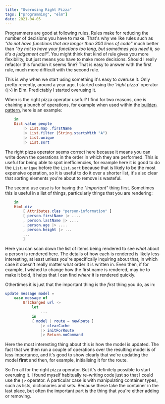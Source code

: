 ```yaml
---
title: "Overusing Right Pizza"
tags: ["programming", "elm"]
date: 2021-04-05
---
```


Programmers are good at following rules. Rules make for reducing the number of decisions you have to make. That's why we like rules such as *"do not have functions that are longer than 300 lines of code"* much better than *"try not to have your functions too long, but sometimes you need it, so it's a judgement call"*. You might think that kind of rule gives you more flexibility, but just means you have to make more decisions. Should I really refactor this function it seems fine? That is easy to answer with the first rule, much more difficult with the second rule.

This is why when we start using something it's easy to overuse it. Only pretty recently, around a year ago, I started using the *'right pizza'* operator (`|>`) in Elm. Predictably I started overusing it.

When is the right pizza operator useful? I find for two reasons, one is chaining a bunch of operations, for example when used within the [builder-pattern](/posts/2021-01-02-builder-pattern), here is an example:

```elm
    in
    Dict.value people
        |> List.map .firstName
        |> List.filter (String.startsWith "A")
        |> List.unique
        |> List.sort
```

The right pizza operator seems correct here because it means you can write down the operations in the order in which they are performed. This is useful for being able to spot inefficiencies, for example here it is good to do the `List.unique` before the `List.sort` because that is likely to be the most expensive operation, so it is useful to do it over a shorter list, it's also clear that sorting elements you're about to remove is wasteful.

The second use case is for having the *"important"* thing first. Sometimes this is useful in a list of things, particularly things that you are rendering:

```elm
    in
    Html.div
        [ Attributes.clas "person-information" ]
        [ person.firstName |> ....
        , person.lastName |> ....
        , person.age |> ....
        , person.height |> ...
        ...
        ]
```

Here you can scan down the list of items being rendered to see *what* about a person is rendered here. The details of how each is rendered is likely less interesting, at least unless you're specifically inquiring about that, in which case it doesn't really matter what order it is written in. Even then, if for example, I wished to change how the first name is rendered, may be to make it bold, it helps that I can find *where* it is rendered quickly.

Othertimes it is just that the important thing is the *first* thing you do, as in:

```elm
update message model = 
    case message of
        UrlChanged url ->
            let
                ...
            in
            { model | route = newRoute }
                |> clearCache 
                |> initForRoute
                |> Return.noCommand
```

Here the most interesting thing about this is how the model is updated. The fact that we then run a couple of operations over the resulting model is of less importance, and it's good to show clearly that we're updating the model **first** and then, for example, initialising it for the route.

So I'm all for the right pizza operator. But it's definitely possible to start overusing it. I found myself habitually re-writing code just so that I could use the `|>` operator. A particular case is with manipulating container types, such as lists, dictionaries and sets. Because these take the container in the last place, but often the important part is the thing that you're either adding or removing.


